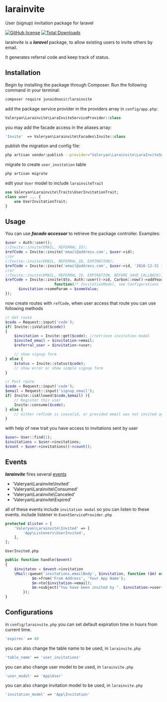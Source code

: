 # larainvite
User (signup) invitation package for laravel


[![GitHub license](https://img.shields.io/badge/license-MIT-blue.svg)](https://raw.githubusercontent.com/junaidnasir/larainvite/master/LICENSE.txt)
[![Total Downloads](https://poser.pugx.org/junaidnasir/larainvite/downloads)](https://packagist.org/packages/junaidnasir/larainvite)

larainvite is a ***laravel*** package, to allow existing users to invite others by email.

It generates referral code and keep track of status.


## Installation

Begin by installing the package through Composer. Run the following command in your terminal:

```bash
composer require junaidnasir/larainvite
```

add the package service provider in the providers array in `config/app.php`:

```php
Valeryan\Larainvite\LaraInviteServiceProvider::class
```

you may add the facade access in the aliases array:

```php
'Invite'  => Valeryan\Larainvite\Facades\Invite::class
```

publish the migration and config file:

```bash
php artisan vendor:publish --provider="Valeryan\Larainvite\LaraInviteServiceProvider"
```

migrate to create `user_invitation` table

```bash
php artisan migrate
```

edit your `User` model to include `larainviteTrait`
```php
use Valeryan\Larainvite\Traits\UserInvitationTrait;
class user ... {
    use UserInvitationTrait;
}
```


## Usage

You can use ***facade accessor*** to retrieve the package controller. Examples:

```php
$user = Auth::user();
//Invite::invite(EMAIL, REFERRAL_ID); 
$refCode = Invite::invite('email@address.com', $user->id);
//or 
//Invite::invite(EMAIL, REFERRAL_ID, EXPIRATION); 
$refCode = Invite::invite('email@address.com', $user->id, '2016-12-31 10:00:00');
//or
//Invite::invite(EMAIL, REFERRAL_ID, EXPIRATION, BEFORE_SAVE_CALLBACK); 
$refCode = Invite::invite($to, Auth::user()->id, Carbon::now()->addYear(1),
                      function(/* InvitationModel, see Configurations */ $invitation) use ($someValue) {
      $invitation->someParam = $someValue;
});
```

now create routes with `refCode`, when user access that route you can use following methods
```php
// Get route
$code = Request::input('code');
if( Invite::isValid($code))
{
    $invitation = Invite::get($code); //retrieve invitation modal
    $invited_email = $invitation->email;
    $referral_user = $invitation->user;

    // show signup form
} else {
    $status = Invite::status($code);
    // show error or show simple signup form
}
```
```php
// Post route
$code = Request::input('code');
$email = Request::input('signup_email');
if( Invite::isAllowed($code,$email) ){
    // Register this user
    Invite::consume($code);
} else {
    // either refCode is inavalid, or provided email was not invited against this refCode
}
```
with help of new trait you have access to invitations sent by user
```php
$user= User::find(1);
$invitations = $user->invitations;
$count = $user->invitations()->count();
```
## Events

***larainvite*** fires several [events](https://laravel.com/docs/master/events)

*  'Valeryan\Larainvite\Invited' 
*  'Valeryan\Larainvite\Consumed' 
*  'Valeryan\Larainvite\Canceled' 
*  'Valeryan\Larainvite\Expired' 

all of these events include `invitation modal` so you can listen to these events.
include listener in `EventServiceProvider.php`
```php
protected $listen = [
    'Valeryan\Larainvite\Invited' => [
        'App\Listeners\UserInvited',
    ],
];
```
`UserInvited.php`
```php
public function handle($event)
{
    $invitaton = $event->invitation
    \Mail::queue('invitations.emailBody', $invitation, function ($m) use ($invitation) {
            $m->from('From Address', 'Your App Name');
            $m->to($invitation->email);
            $m->subject("You have been invited by ". $invitation->user->name);
        });
}
```

## Configurations

in `config/larainvite.php` you can set default expiration time in hours from current time.

```php
'expires' => 48
```

you can also change the table name to be used, in `larainvite.php`
```php
'table_name' => 'user_invitations'
```

you can also change user model to be used, in `larainvite.php`
```php
'user_model' => 'App\User'
```

you can also change invitation model to be used, in `larainvite.php`
```php
'invitation_model' => 'App\Invitation'
```
